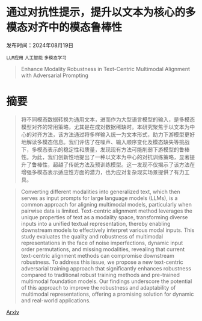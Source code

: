 # 通过对抗性提示，提升以文本为核心的多模态对齐中的模态鲁棒性

发布时间：2024年08月19日

`LLM应用` `人工智能` `多模态学习`

> Enhance Modality Robustness in Text-Centric Multimodal Alignment with Adversarial Prompting

# 摘要

> 将不同模态数据转换为通用文本，进而作为大型语言模型的输入，是多模态模型对齐的常用策略，尤其是在成对数据稀缺时。本研究聚焦于以文本为中心的对齐方法，该方法通过将多样输入统一为文本形式，助力下游模型更好地解读多模态信息。我们评估了在噪声、输入顺序变化及模态缺失等挑战下，多模态表示的稳定性和质量，发现现有方法可能削弱下游模型的鲁棒性。为此，我们创新性地提出了一种以文本为中心的对抗训练策略，显著提升了鲁棒性，超越了传统方法及预训练模型。这一发现不仅揭示了该方法在增强多模态表示适应性方面的潜力，也为应对复杂现实场景提供了有力工具。

> Converting different modalities into generalized text, which then serves as input prompts for large language models (LLMs), is a common approach for aligning multimodal models, particularly when pairwise data is limited. Text-centric alignment method leverages the unique properties of text as a modality space, transforming diverse inputs into a unified textual representation, thereby enabling downstream models to effectively interpret various modal inputs. This study evaluates the quality and robustness of multimodal representations in the face of noise imperfections, dynamic input order permutations, and missing modalities, revealing that current text-centric alignment methods can compromise downstream robustness. To address this issue, we propose a new text-centric adversarial training approach that significantly enhances robustness compared to traditional robust training methods and pre-trained multimodal foundation models. Our findings underscore the potential of this approach to improve the robustness and adaptability of multimodal representations, offering a promising solution for dynamic and real-world applications.

[Arxiv](https://arxiv.org/abs/2408.09798)